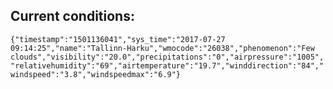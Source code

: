 ## Current conditions: 
 ``` {"timestamp":"1501136041","sys_time":"2017-07-27 09:14:25","name":"Tallinn-Harku","wmocode":"26038","phenomenon":"Few clouds","visibility":"20.0","precipitations":"0","airpressure":"1005","relativehumidity":"69","airtemperature":"19.7","winddirection":"84","windspeed":"3.8","windspeedmax":"6.9"} ```
